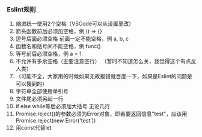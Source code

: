 ### Eslint规则

1. 缩进统一使用2个空格（VSCode可以从设置里改）
2. 箭头函数前后必须加空格，例 () => {}
3. 逗号后面必须空格 前面一定不能空格，例 a, b, c
4. 函数名和括号间不能空格，例 func()
5. 等号前后必须空格，例 a = 1
6. 不允许有多余空格（主要注意空行） （暂时不知道怎么关，我觉得这个有点反人类）
7. （可能不全，大家用的时候如果无故报错就百度一下，如果是Eslint的问题是可以搜到的）
8. 字符串全部使用单引号
9. 文件尾必须另起一行
10. if else while等后必须加大括号 无论几行
11. Promise.reject()的参数必须为Error对象，即若要返回信息"test"，应该用 Promise.reject(new Error('test'))
12. 用const代替let